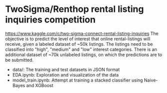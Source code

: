 # TwoSigma/Renthop rental listing inquiries competition

https://www.kaggle.com/c/two-sigma-connect-rental-listing-inquiries
The objective is to predict the level of interest that online rental-listings will receive, given a labeled dataset of ~50k listings.
The listings need to be classified into "high", "medium" and "low" interest categories.
There is an additional dataset of ~70k unlabeled listings, on which the predictions are to be submitted.

- data/: The training and test datasets in JSON format
- EDA.ipynb: Exploration and visualization of the data
- model_train.ipynb: Attempt at training a stacked classifier using Naive-Bayes and XGBoost
